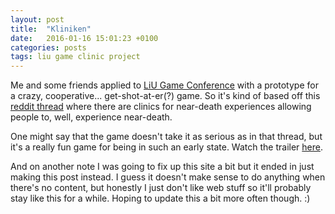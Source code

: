 ```yaml
---
layout: post
title:  "Kliniken"
date:   2016-01-16 15:01:23 +0100
categories: posts 
tags: liu game clinic project
---
```


Me and some friends applied to [LiU Game Conference][liuga] with a prototype for a crazy, cooperative... get-shot-at-er(?) game. So it's kind of based off this [reddit thread][reddit-thread] where there are clinics for near-death experiences allowing people to, well, experience near-death.

One might say that the game doesn't take it as serious as in that thread, but it's a really fun game for being in such an early state. Watch the trailer [here][trailer].

And on another note I was going to fix up this site a bit but it ended in just making this post instead. I guess it doesn't make sense to do anything when there's no content, but honestly I just don't like web stuff so it'll probably stay like this for a while. Hoping to update this a bit more often though. :)

[liuga]: http://liuga.se/
[reddit-thread]: https://www.reddit.com/r/WritingPrompts/comments/4yufvm/wp_in_a_world_where_what_doesnt_kill_you/
[trailer]: https://www.youtube.com/watch?v=9OoNqFIHKwE
